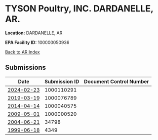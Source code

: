 # TYSON Poultry, INC. DARDANELLE, AR.

**Location:** DARDANELLE, AR

**EPA Facility ID:** 100000050936

[Back to AR Index](../../index.md)

## Submissions

| Date | Submission ID | Document Control Number |
|------|--------------|-------------------------|
| [2024-02-23](submissions/1000110291.md) | 1000110291 |  |
| [2019-03-19](submissions/1000076789.md) | 1000076789 |  |
| [2014-04-14](submissions/1000040575.md) | 1000040575 |  |
| [2009-05-01](submissions/1000000520.md) | 1000000520 |  |
| [2004-06-21](submissions/34798.md) | 34798 |  |
| [1999-06-18](submissions/4349.md) | 4349 |  |
